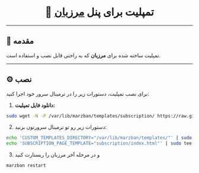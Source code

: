 <h1 align="center">🎨 تمپلیت برای پنل <a href="https://github.com/marzneshin/marzneshin" target="_blank">مرزبان</a></h1>

---

## 📖 مقدمه  
تمپلیت ساخته شده برای <strong>مرزبان</strong> که به راحتی قابل نصب و استفاده است.

---

## ⚙️ نصب  
برای نصب تمپلیت، دستورات زیر را در ترمینال سرور خود اجرا کنید:

1. **دانلود فایل تمپلیت:**  
```bash
sudo wget -N -P /var/lib/marzban/templates/subscription/ https://raw.githubusercontent.com/My-VEnZo/MarzbanTemplate-1/main/index.html
```
2. دستورات زیر رو تو ترمینال سرورتون بزنید:
```sh
echo 'CUSTOM_TEMPLATES_DIRECTORY="/var/lib/marzban/templates/"' | sudo tee -a /opt/marzban/.env
echo 'SUBSCRIPTION_PAGE_TEMPLATE="subscription/index.html"' | sudo tee -a /opt/marzban/.env
```
3. و در مرحله آخر مرزبان را ریستارت کنید
```sh
marzban restart
```
